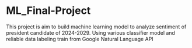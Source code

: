 # ML_Final-Project
This project is aim to build machine learning model to analyze sentiment of president candidate of 2024-2029. Using various classifier model and reliable data labeling train from Google Natural Language API 

